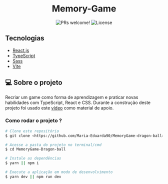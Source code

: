 <h1 align="center">
  Memory-Game
</h1>

<p align="center">
 <img src="https://img.shields.io/static/v1?label=PRs&message=welcome&color=49AA26&labelColor=000000" alt="PRs welcome!" />

  <img alt="License" src="https://img.shields.io/static/v1?label=license&message=MIT&color=49AA26&labelColor=000000">
</p>

## Tecnologias

-  [React.js](https://pt-br.reactjs.org/)
-  [TypeScript](https://www.typescriptlang.org/)
-  [Sass](https://sass-lang.com/)
-  [Vite](https://vitejs.dev/)


## 💻 Sobre o projeto

Recriar um game como forma de aprendizagem e praticar novas habilidades com TypeScript, React e CSS. Durante a construção deste projeto foi usado este [vídeo](https://www.youtube.com/watch?v=kxfEk8okcRw) como material de apoio.

### Como rodar o projeto ?

```bash
# Clone este repositório
$ git clone <https://github.com/Maria-Eduarda90/MemoryGame-dragon-ball>

# Acesse a pasta do projeto no terminal/cmd
$ cd MemoryGame-Dragon-ball

# Instale as dependências
$ yarn || npm i

# Execute a aplicação em modo de desenvolvimento
$ yarn dev || npm run dev

